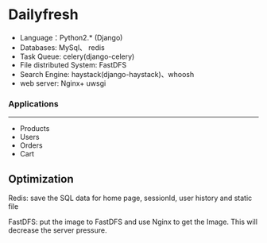 # Dailyfresh

- Language：Python2.* (Django)
- Databases: MySql、 redis
- Task Queue: celery(django-celery)
- File distributed System: FastDFS
- Search Engine: haystack(django-haystack)、whoosh
- web server: Nginx+ uwsgi

### Applications

------

- Products
- Users
- Orders
- Cart



## Optimization

Redis: save the SQL data for home page, sessionId, user history and static file

FastDFS: put the image to FastDFS and use Nginx to get the Image. This will decrease the server pressure.
